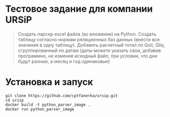 # Тестовое задание для компании URSiP
> Создать парсер excel файла (во вложении) на Python.
> Создать таблицу согласно нормам реляционных баз данных (внести все значения в одну таблицу).
> Добавить расчетный тотал по Qoil, Qliq, сгруппированный по датам (даты можете указать свои, добавив программно, не изменяя исходный файл, при условии, что дни будут разные, а месяц и год одинаковые)
# Установка и запуск
```
git clone https://github.com/cptfanerka/ursip.git
cd ursip
docker build -t python_parser_image .
docker run python_parser_image
```
